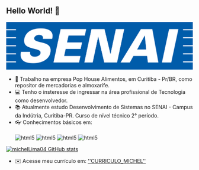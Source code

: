  ## Hello World! 👋

![logo](https://github.com/limamichel3101/IOT-23-08/blob/main/senai-logo-3.png)

- 🔭 Trabalho na empresa Pop House Alimentos, em Curitiba - Pr/BR, como repositor de mercadorias e almoxarife.
- 💻 Tenho o insteresse de ingressar na área profissional de Tecnologia como desenvolvedor.
- 📚 Atualmente estudo Desenvolvimento de Sistemas no SENAI - Campus da Indútria, Curitiba-PR. Curso de nível técnico 2° período.  
- 👓 Conhecimentos básicos em: <div style ="display: inline_block"><br/>
    <img align="center" alt="html5" src="https://img.shields.io/badge/C-00599C?style=for-the-badge&logo=c&logoColor=white" />
    <img align="center" alt="html5" src="https://img.shields.io/badge/C%2B%2B-00599C?style=for-the-badge&logo=c%2B%2B&logoColor=white" />
    <img align="center" alt="html5" src="https://img.shields.io/badge/Python-3776AB?style=for-the-badge&logo=python&logoColor=white" />
    <img align="center" alt="html5" src="https://img.shields.io/badge/MySQL-00000F?style=for-the-badge&logo=mysql&logoColor=white" /> 
  </div>

[![michelLima04 GitHub stats](https://github-readme-stats.vercel.app/api?username=michelLima04)](https://github.com/michelLima04/github-readme-stats)
<br>
-  ✉️ Acesse meu currículo em: <a href="https://github.com/limamichel3101/IOT-23-08/blob/main/_Curr%C3%ADculo_Michel.2024.docx.pdf" class="nav-link">''CURRICULO_MICHEL''</a>




